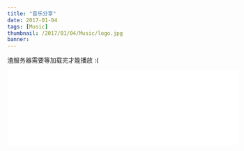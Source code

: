 ```yaml
---
title: "音乐分享"
date: 2017-01-04
tags: [Music]
thumbnail: /2017/01/04/Music/logo.jpg
banner: 
---
```

渣服务器需要等加载完才能播放 :(
<iframe frameborder="no" border="0" marginwidth="0" marginheight="0" width=530 height=86 src="//music.163.com/outchain/player?type=2&id=65540&auto=0&height=66"></iframe>
<iframe frameborder="no" border="0" marginwidth="0" marginheight="0" width=530 height=86 src="//music.163.com/outchain/player?type=2&id=65772&auto=0&height=66"></iframe>